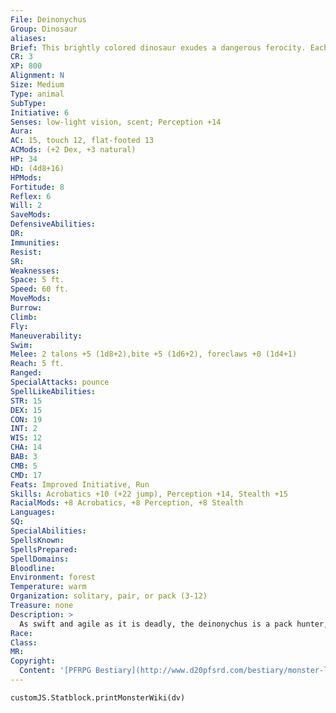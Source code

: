```yaml
---
File: Deinonychus
Group: Dinosaur
aliases: 
Brief: This brightly colored dinosaur exudes a dangerous ferocity. Each foot is armed with a large, sickle-shaped claw.
CR: 3
XP: 800
Alignment: N
Size: Medium
Type: animal
SubType: 
Initiative: 6
Senses: low-light vision, scent; Perception +14
Aura: 
AC: 15, touch 12, flat-footed 13
ACMods: (+2 Dex, +3 natural)
HP: 34
HD: (4d8+16)
HPMods: 
Fortitude: 8
Reflex: 6
Will: 2
SaveMods: 
DefensiveAbilities: 
DR: 
Immunities: 
Resist: 
SR: 
Weaknesses: 
Space: 5 ft.
Speed: 60 ft.
MoveMods: 
Burrow: 
Climb: 
Fly: 
Maneuverability: 
Swim: 
Melee: 2 talons +5 (1d8+2),bite +5 (1d6+2), foreclaws +0 (1d4+1)
Reach: 5 ft.
Ranged: 
SpecialAttacks: pounce
SpellLikeAbilities: 
STR: 15
DEX: 15
CON: 19
INT: 2
WIS: 12
CHA: 14
BAB: 3
CMB: 5
CMD: 17
Feats: Improved Initiative, Run
Skills: Acrobatics +10 (+22 jump), Perception +14, Stealth +15
RacialMods: +8 Acrobatics, +8 Perception, +8 Stealth
Languages: 
SQ: 
SpecialAbilities: 
SpellsKnown: 
SpellsPrepared: 
SpellDomains: 
Bloodline: 
Environment: forest
Temperature: warm
Organization: solitary, pair, or pack (3-12)
Treasure: none
Description: >
  As swift and agile as it is deadly, the deinonychus is a pack hunter, running with several of its kind to take down prey and rip it apart with their gutting talons. You can apply the young simple template to create statistics for smaller, more agile velociraptors. Conversely, you can either increase the deinonychus to Large size and its Hit Dice to 8 or simply apply the giant and advanced simple templates to create a formidable megaraptor. Elasmosaurus Companions Starting Statistics: Size Medium; Speed 20 ft., swim 50 ft.; AC +2 natural armor; Attack bite (1d8); Ability Scores Str 10, Dex 18, Con 12, Int 2, Wis 13, Cha 9; Special Qualities low-light vision, scent. 4th-Level Advancement: Size Large; AC +3 natural armor; Attack bite (2d6); Ability Scores Str +8, Dex -2, Con +4.
Race: 
Class: 
MR: 
Copyright:
  Content: '[PFRPG Bestiary](http://www.d20pfsrd.com/bestiary/monster-listings/animals/dinosaur/deinonychus)'
---
```

```dataviewjs
customJS.Statblock.printMonsterWiki(dv)
```
